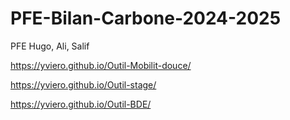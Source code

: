 # PFE-Bilan-Carbone-2024-2025
PFE Hugo, Ali, Salif

https://yviero.github.io/Outil-Mobilit-douce/

https://yviero.github.io/Outil-stage/

https://yviero.github.io/Outil-BDE/
